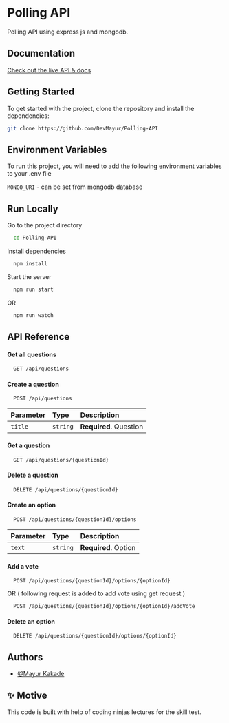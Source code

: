 
# Polling API 

Polling API using express js and mongodb.
 



## Documentation

[Check out the live API & docs](https://mayurkakade.stoplight.io/docs/polling-api-rest-api/ab7542e38b000-polling-api) 


## Getting Started

To get started with the project, clone the repository and install the dependencies:

```bash
git clone https://github.com/DevMayur/Polling-API
```
## Environment Variables

To run this project, you will need to add the following environment variables to your .env file

`MONGO_URI` - can be set from mongodb database


## Run Locally

Go to the project directory

```bash
  cd Polling-API
```

Install dependencies

```bash
  npm install
```

Start the server

```bash
  npm run start
```

OR 

```bash
  npm run watch
```


## API Reference

#### Get all questions

```http
  GET /api/questions
```

#### Create a question

```http
  POST /api/questions
```

| Parameter | Type     | Description                |
| :-------- | :------- | :------------------------- |
| `title`   | `string` | **Required**. Question     |


#### Get a question

```http
  GET /api/questions/{questionId}
```

#### Delete a question

```http
  DELETE /api/questions/{questionId}
```

#### Create an option

```http
  POST /api/questions/{questionId}/options
```

| Parameter | Type     | Description                |
| :-------- | :------- | :------------------------- |
| `text`   | `string` | **Required**. Option     |


#### Add a vote

```http
  POST /api/questions/{questionId}/options/{optionId}
```
OR ( following request is added to add vote using get request )

```http
  POST /api/questions/{questionId}/options/{optionId}/addVote
```

#### Delete an option

```http
  DELETE /api/questions/{questionId}/options/{optionId}
```



## Authors

- [@Mayur Kakade](https://www.github.com/DevMayur)


## ✨ Motive

This code is built with help of coding ninjas lectures for the skill test.

